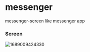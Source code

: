 # messenger

messenger-screen like messenger app 


### Screen



![1689009424330](https://github.com/mohamedshehabeldean/messenger-screen/assets/104523670/777b002b-d1e6-40e7-8c40-a7b31940c37e)
